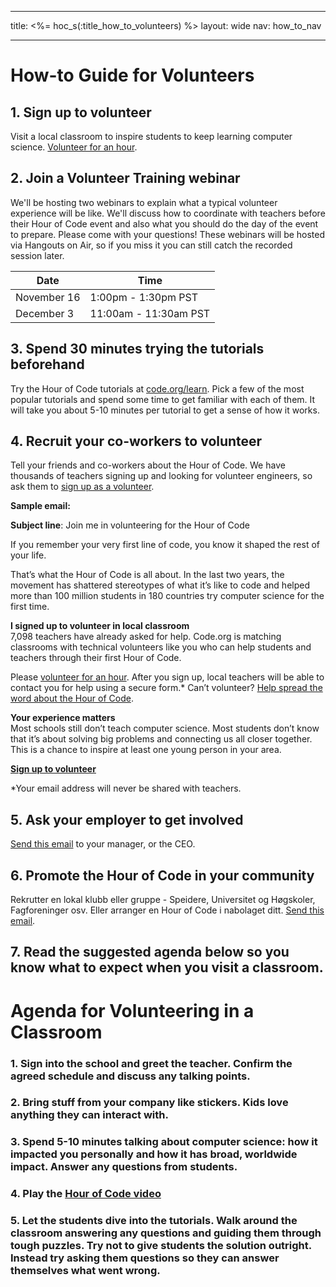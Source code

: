 * * *

title: <%= hoc_s(:title_how_to_volunteers) %> layout: wide nav: how_to_nav

* * *

# How-to Guide for Volunteers

## 1. Sign up to volunteer

Visit a local classroom to inspire students to keep learning computer science. [Volunteer for an hour](https://code.org/volunteer/engineer).

## 2. Join a Volunteer Training webinar

We'll be hosting two webinars to explain what a typical volunteer experience will be like. We'll discuss how to coordinate with teachers before their Hour of Code event and also what you should do the day of the event to prepare. Please come with your questions! These webinars will be hosted via Hangouts on Air, so if you miss it you can still catch the recorded session later.

| Date        | Time                  |
| ----------- | --------------------- |
| November 16 | 1:00pm - 1:30pm PST   |
| December 3  | 11:00am - 11:30am PST |

## 3. Spend 30 minutes trying the tutorials beforehand

Try the Hour of Code tutorials at [code.org/learn](https://code.org/learn). Pick a few of the most popular tutorials and spend some time to get familiar with each of them. It will take you about 5-10 minutes per tutorial to get a sense of how it works.

## 4. Recruit your co-workers to volunteer

Tell your friends and co-workers about the Hour of Code. We have thousands of teachers signing up and looking for volunteer engineers, so ask them to [sign up as a volunteer](https://code.org/volunteer/engineer).

**Sample email:**

**Subject line**: Join me in volunteering for the Hour of Code

If you remember your very first line of code, you know it shaped the rest of your life.

That’s what the Hour of Code is all about. In the last two years, the movement has shattered stereotypes of what it’s like to code and helped more than 100 million students in 180 countries try computer science for the first time.

**I signed up to volunteer in local classroom**   
7,098 teachers have already asked for help. Code.org is matching classrooms with technical volunteers like you who can help students and teachers through their first Hour of Code.

Please [volunteer for an hour](https://code.org/volunteer/engineer). After you sign up, local teachers will be able to contact you for help using a secure form.* Can’t volunteer? [Help spread the word about the Hour of Code](https://hourofcode.com/promote).

**Your experience matters**  
Most schools still don’t teach computer science. Most students don’t know that it’s about solving big problems and connecting us all closer together. This is a chance to inspire at least one young person in your area.

**[Sign up to volunteer](https://code.org/volunteer/engineer)**

*Your email address will never be shared with teachers.

## 5. Ask your employer to get involved

[Send this email](https://hourofcode.com/promote/resources#email) to your manager, or the CEO.

## 6. Promote the Hour of Code in your community

Rekrutter en lokal klubb eller gruppe - Speidere, Universitet og Høgskoler, Fagforeninger osv. Eller arranger en Hour of Code i nabolaget ditt. [Send this email](https://hourofcode.com/promote/resources#email).

## 7. Read the suggested agenda below so you know what to expect when you visit a classroom.

# Agenda for Volunteering in a Classroom

### 1. Sign into the school and greet the teacher. Confirm the agreed schedule and discuss any talking points.

### 2. Bring stuff from your company like stickers. Kids love anything they can interact with.

### 3. Spend 5-10 minutes talking about computer science: how it impacted you personally and how it has broad, worldwide impact. Answer any questions from students.

### 4. Play the [Hour of Code video](https://www.youtube.com/watch?v=2DxWIxec6yo)

### 5. Let the students dive into the tutorials. Walk around the classroom answering any questions and guiding them through tough puzzles. Try not to give students the solution outright. Instead try asking them questions so they can answer themselves what went wrong.